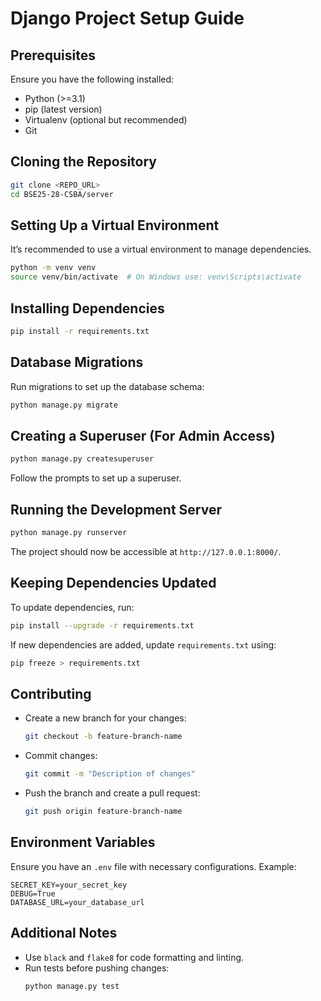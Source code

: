# Django Project Setup Guide

## Prerequisites
Ensure you have the following installed:
- Python (>=3.1)
- pip (latest version)
- Virtualenv (optional but recommended)
- Git

## Cloning the Repository
```bash
git clone <REPO_URL>
cd BSE25-28-CSBA/server
```

## Setting Up a Virtual Environment
It’s recommended to use a virtual environment to manage dependencies.
```bash
python -m venv venv
source venv/bin/activate  # On Windows use: venv\Scripts\activate
```

## Installing Dependencies
```bash
pip install -r requirements.txt
```

## Database Migrations
Run migrations to set up the database schema:
```bash
python manage.py migrate
```

## Creating a Superuser (For Admin Access)
```bash
python manage.py createsuperuser
```
Follow the prompts to set up a superuser.

## Running the Development Server
```bash
python manage.py runserver
```
The project should now be accessible at `http://127.0.0.1:8000/`.

## Keeping Dependencies Updated
To update dependencies, run:
```bash
pip install --upgrade -r requirements.txt
```
If new dependencies are added, update `requirements.txt` using:
```bash
pip freeze > requirements.txt
```

## Contributing
- Create a new branch for your changes:
  ```bash
  git checkout -b feature-branch-name
  ```
- Commit changes:
  ```bash
  git commit -m "Description of changes"
  ```
- Push the branch and create a pull request:
  ```bash
  git push origin feature-branch-name
  ```

## Environment Variables
Ensure you have an `.env` file with necessary configurations. Example:
```
SECRET_KEY=your_secret_key
DEBUG=True
DATABASE_URL=your_database_url
```

## Additional Notes
- Use `black` and `flake8` for code formatting and linting.
- Run tests before pushing changes:
  ```bash
  python manage.py test
  
